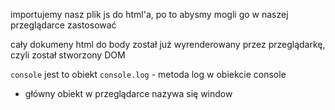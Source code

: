 importujemy nasz plik js do html'a, po to abysmy mogli go w naszej przeglądarce zastosować

cały dokumeny html do body został już wyrenderowany przez przeglądarkę, czyli został stworzony DOM

`console` jest to obiekt 
`console.log` - metoda log w obiekcie console

- główny obiekt w przeglądarce nazywa się window
